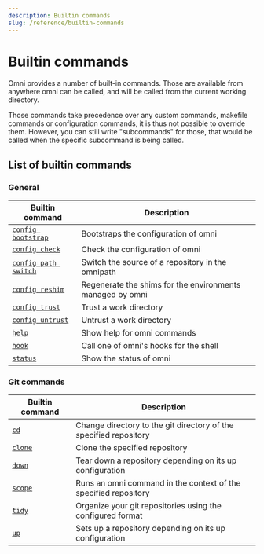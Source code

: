 ```yaml
---
description: Builtin commands
slug: /reference/builtin-commands
---
```


# Builtin commands

Omni provides a number of built-in commands. Those are available from anywhere omni can be called, and will be called from the current working directory.

Those commands take precedence over any custom commands, makefile commands or configuration commands, it is thus not possible to override them. However, you can still write "subcommands" for those, that would be called when the specific subcommand is being called.

## List of builtin commands

### General

| Builtin command         | Description                                               |
|-------------------------|-----------------------------------------------------------|
| [`config bootstrap`](builtin-commands/config/bootstrap) | Bootstraps the configuration of omni |
| [`config check`](builtin-commands/config/check) | Check the configuration of omni |
| [`config path switch`](builtin-commands/config/path/switch) | Switch the source of a repository in the omnipath |
| [`config reshim`](builtin-commands/config/reshim) | Regenerate the shims for the environments managed by omni |
| [`config trust`](builtin-commands/config/trust) | Trust a work directory |
| [`config untrust`](builtin-commands/config/untrust) | Untrust a work directory |
| [`help`](builtin-commands/help) | Show help for omni commands |
| [`hook`](builtin-commands/hook) | Call one of omni's hooks for the shell |
| [`status`](builtin-commands/status) | Show the status of omni |

### Git commands

| Builtin command         | Description                                               |
|-------------------------|-----------------------------------------------------------|
| [`cd`](builtin-commands/cd) | Change directory to the git directory of the specified repository |
| [`clone`](builtin-commands/clone) | Clone the specified repository |
| [`down`](builtin-commands/down) | Tear down a repository depending on its up configuration |
| [`scope`](builtin-commands/scope) | Runs an omni command in the context of the specified repository |
| [`tidy`](builtin-commands/tidy) | Organize your git repositories using the configured format |
| [`up`](builtin-commands/up) | Sets up a repository depending on its up configuration |

